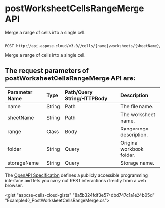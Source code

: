 # **postWorksheetCellsRangeMerge API**

Merge a range of cells into a single cell. 

```bash

POST http://api.aspose.cloud/v3.0//cells/{name}/worksheets/{sheetName}/ranges/merge

```
Merge a range of cells into a single cell.

## The request parameters of **postWorksheetCellsRangeMerge** API are: 

| Parameter Name | Type | Path/Query String/HTTPBody | Description | 
| :- | :- | :- |:- | 
|name|String|Path|The file name.|
|sheetName|String|Path|The worksheet name.|
|range|Class|Body|Rangerange description.|
|folder|String|Query|Original workbook folder.|
|storageName|String|Query|Storage name.|


The [OpenAPI Specification](https://reference.aspose.cloud/cells/#/RangesController/PostWorksheetCellsRangeMerge) defines a publicly accessible programming interface and lets you carry out REST interactions directly from a web browser.

<gist "aspose-cells-cloud-gists" "8a5b324fdf3e574dbd747c1a1e24b05d" "Example40_PostWorksheetCellsRangeMerge.cs">

